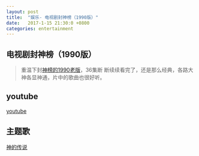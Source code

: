 ```yaml
---
layout: post
title:  "娱乐- 电视剧封神榜（1990版）"
date:   2017-1-15 21:30:0 +0800
categories: entertainment
---
```


## 电视剧封神榜（1990版）  
> 重温下封[神榜的1990老版](http://baike.baidu.com/subview/117297/5771340.htm)，36集断
断续续看完了，还是那么经典，各路大神各显神通，片中的歌曲也很好听。  


## youtube
[youtube](https://www.youtube.com/watch?v=cG8y0VXQp0U&t=2496s)

## 主题歌
[神的传说](https://www.youtube.com/watch?v=z3g5l5M-gm4)

